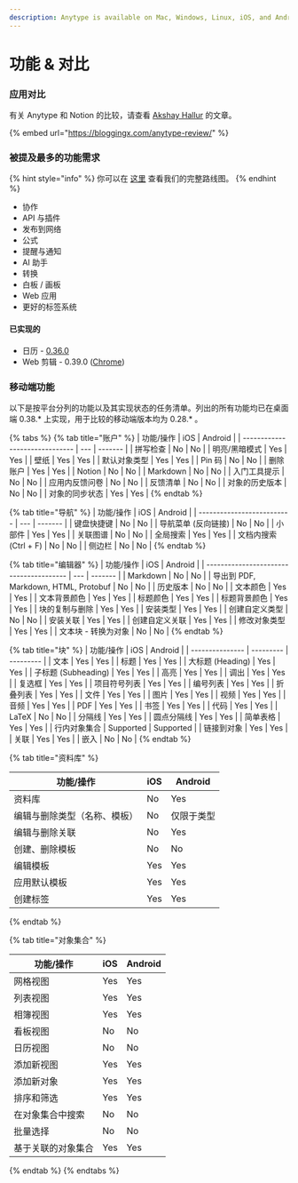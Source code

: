 ```yaml
---
description: Anytype is available on Mac, Windows, Linux, iOS, and Android.
---
```


# 功能 & 对比

### 应用对比

有关 Anytype 和 Notion 的比较，请查看 [Akshay Hallur](https://bloggingx.com/author/akshay/) 的文章。

{% embed url="https://bloggingx.com/anytype-review/" %}

### 被提及最多的功能需求

{% hint style="info" %}
你可以在 [这里](https://github.com/orgs/anyproto/projects/1/views/1) 查看我们的完整路线图。
{% endhint %}

* 协作
* API 与插件
* 发布到网络
* 公式
* 提醒与通知
* AI 助手
* 转换
* 白板 / 画板
* Web 应用
* 更好的标签系统

#### 已实现的

* 日历 - [0.36.0](https://community.anytype.io/t/anytype-desktop-0-36-0-released/12198)
* Web 剪辑 - 0.39.0 ([Chrome](https://chromewebstore.google.com/detail/anytype-web-clipper/jbnammhjiplhpjfncnlejjjejghimdkf?hl=en))

### 移动端功能

以下是按平台分列的功能以及其实现状态的任务清单。列出的所有功能均已在桌面端 0.38.\* 上实现，用于比较的移动端版本均为 0.28.\* 。

{% tabs %}
{% tab title="账户" %}
| 功能/操作                 | iOS | Android |
| ------------------------------ | --- | ------- |
| 拼写检查                     | No  | No      |
| 明亮/黑暗模式           | Yes | Yes     |
| 壁纸                      | Yes | Yes     |
| 默认对象类型            | Yes | Yes     |
| Pin 码                       | No  | No      |
| 删除账户                 | Yes | Yes     |
| Notion                         | No  | No      |
| Markdown                       | No  | No      |
| 入门工具提示           | No  | No      |
| 应用内反馈问卷 | No  | No      |
| 反馈清单                      | No  | No      |
| 对象的历史版本         | No  | No      |
| 对象的同步状态             | Yes | Yes     |
{% endtab %}

{% tab title="导航" %}
| 功能/操作             | iOS | Android |
| -------------------------- | --- | ------- |
| 键盘快捷键         | No  | No      |
| 导航菜单 (反向链接) | No  | No      |
| 小部件                    | Yes | Yes     |
| 关联图谱                      | No  | No      |
| 全局搜索              | Yes | Yes     |
| 文档内搜索 (Ctrl + F) | No  | No      |
| 侧边栏                    | No  | No      |
{% endtab %}

{% tab title="编辑器" %}
| 功能/操作                          | iOS | Android |
| --------------------------------------- | --- | ------- |
| Markdown                                | No  | No      |
| 导出到 PDF, Markdown, HTML, Protobuf | No  | No      |
| 历史版本                         | No  | No      |
| 文本颜色                              | Yes | Yes     |
| 文本背景颜色                   | Yes | Yes     |
| 标题颜色                             | Yes | Yes     |
| 标题背景颜色                  | Yes | Yes     |
| 块的复制与删除                               | Yes | Yes     |
| 安装类型                            | Yes | Yes     |
| 创建自定义类型                      | No  | No      |
| 安装关联                        | Yes | Yes     |
| 创建自定义关联                  | Yes | Yes     |
| 修改对象类型                      | Yes | Yes     |
| 文本块 - 转换为对象           | No  | No      |
{% endtab %}

{% tab title="块" %}
| 功能/操作  | iOS       | Android   |
| --------------- | --------- | --------- |
| 文本            | Yes       | Yes       |
| 标题           | Yes       | Yes       |
| 大标题 (Heading)         | Yes       | Yes       |
| 子标题 (Subheading)      | Yes       | Yes       |
| 高亮       | Yes       | Yes       |
| 调出         | Yes       | Yes       |
| 复选框        | Yes       | Yes       |
| 项目符号列表   | Yes       | Yes       |
| 编号列表   | Yes       | Yes       |
| 折叠列表          | Yes       | Yes       |
| 文件           | Yes       | Yes       |
| 图片        | Yes       | Yes       |
| 视频           | Yes       | Yes       |
| 音频           | Yes       | Yes       |
| PDF             | Yes       | Yes       |
| 书签        | Yes       | Yes       |
| 代码            | Yes       | Yes       |
| LaTeX           | No        | No        |
| 分隔线    | Yes       | Yes       |
| 圆点分隔线    | Yes       | Yes       |
| 简单表格    | Yes       | Yes       |
| 行内对象集合      | Supported | Supported |
| 链接到对象 | Yes       | Yes       |
| 关联        | Yes       | Yes       |
| 嵌入           | No        | No        |
{% endtab %}

{% tab title="资料库" %}
<table data-full-width="false"><thead><tr><th>功能/操作</th><th>iOS</th><th>Android</th></tr></thead><tbody><tr><td>资料库</td><td>No</td><td>Yes</td></tr><tr><td>编辑与删除类型（名称、模板）</td><td>No</td><td>仅限于类型</td></tr><tr><td>编辑与删除关联</td><td>No</td><td>Yes</td></tr><tr><td>创建、删除模板</td><td>No</td><td>No</td></tr><tr><td>编辑模板</td><td>Yes</td><td>Yes</td></tr><tr><td>应用默认模板</td><td>Yes</td><td>Yes</td></tr><tr><td>创建标签</td><td>Yes</td><td>Yes</td></tr></tbody></table>
{% endtab %}

{% tab title="对象集合" %}
<table data-full-width="false"><thead><tr><th>功能/操作</th><th>iOS</th><th>Android</th></tr></thead><tbody><tr><td>网格视图</td><td>Yes</td><td>Yes</td></tr><tr><td>列表视图</td><td>Yes</td><td>Yes</td></tr><tr><td>相簿视图</td><td>Yes</td><td>Yes</td></tr><tr><td>看板视图</td><td>No</td><td>No</td></tr><tr><td>日历视图</td><td>No</td><td>No</td></tr><tr><td>添加新视图</td><td>Yes</td><td>Yes</td></tr><tr><td>添加新对象</td><td>Yes</td><td>Yes</td></tr><tr><td>排序和筛选</td><td>Yes</td><td>Yes</td></tr><tr><td>在对象集合中搜索</td><td>No</td><td>No</td></tr><tr><td>批量选择</td><td>No</td><td>No</td></tr><tr><td>基于关联的对象集合</td><td>Yes</td><td>Yes</td></tr></tbody></table>
{% endtab %}
{% endtabs %}
